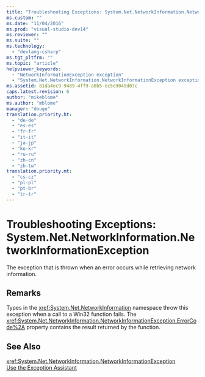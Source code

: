 ```yaml
---
title: "Troubleshooting Exceptions: System.Net.NetworkInformation.NetworkInformationException | Microsoft Docs"
ms.custom: ""
ms.date: "11/04/2016"
ms.prod: "visual-studio-dev14"
ms.reviewer: ""
ms.suite: ""
ms.technology: 
  - "devlang-csharp"
ms.tgt_pltfrm: ""
ms.topic: "article"
helpviewer_keywords: 
  - "NetworkInformationException exception"
  - "System.Net.NetworkInformation.NetworkInformationException exception"
ms.assetid: 81da4ec9-9489-4ff9-a0b5-ec5e9049d07c
caps.latest.revision: 6
author: "mikeblome"
ms.author: "mblome"
manager: "douge"
translation.priority.ht: 
  - "de-de"
  - "es-es"
  - "fr-fr"
  - "it-it"
  - "ja-jp"
  - "ko-kr"
  - "ru-ru"
  - "zh-cn"
  - "zh-tw"
translation.priority.mt: 
  - "cs-cz"
  - "pl-pl"
  - "pt-br"
  - "tr-tr"
---
```

# Troubleshooting Exceptions: System.Net.NetworkInformation.NetworkInformationException
The exception that is thrown when an error occurs while retrieving network information.  
  
## Remarks  
 Types in the <xref:System.Net.NetworkInformation> namespace throw this exception when a call to a Win32 function fails. The <xref:System.Net.NetworkInformation.NetworkInformationException.ErrorCode%2A> property contains the result returned by the function.  
  
## See Also  
 <xref:System.Net.NetworkInformation.NetworkInformationException>   
 [Use the Exception Assistant](../Topic/How%20to:%20Use%20the%20Exception%20Assistant.md)